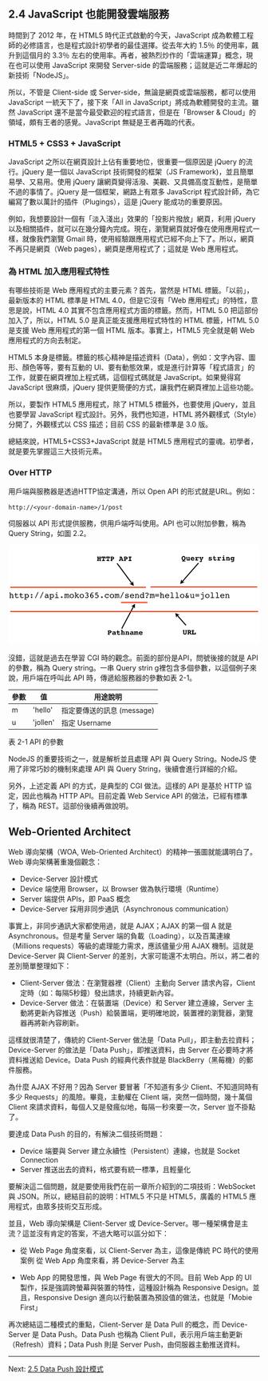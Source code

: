## 2.4 JavaScript 也能開發雲端服務

時間到了 2012 年，在 HTML5 時代正式啟動的今天，JavaScript 成為軟體工程師的必修語言，也是程式設計初學者的最佳選擇。從去年大約 1.5％ 的使用率，飆升到這個月的 3.3％ 左右的使用率。再者，被熱烈炒作的「雲端運算」概念，現在也可以使用 JavaScript 來開發 Server-side 的雲端服務；這就是近二年爆起的新技術「NodeJS」。

所以，不管是 Client-side 或 Server-side，無論是網頁或雲端服務，都可以使用 JavaScript 一統天下了，接下來「All in JavaScript」將成為軟體開發的主流。雖然 JavaScript 還不是當今最受歡迎的程式語言，但是在「Browser & Cloud」的領域，頗有王者的感覺。JavaScript 無疑是王者再臨的代表。

### HTML5 + CSS3 + JavaScript

JavaScript 之所以在網頁設計上佔有重要地位，很重要一個原因是 jQuery 的流行。jQuery 是一個以 JavaScript 技術開發的框架（JS Framework)，並且簡單易學、又易用。使用 jQuery 讓網頁變得活潑、美觀、又具備高度互動性，是簡單不過的事情了。jQuery 是一個框架，網路上有眾多 JavaScript 程式設計師，為它編寫了數以萬計的插件（Plugings），這是 jQuery 能成功的重要原因。

例如，我想要設計一個有「淡入淺出」效果的「投影片撥放」網頁，利用 jQuery 以及相關插件，就可以在幾分鐘內完成。現在，瀏覽網頁就好像在使用應用程式一樣，就像我們瀏覽 Gmail 時，使用經驗跟應用程式已經不向上下了。所以，網頁不再只是網頁（Web pages），網頁是應用程式了；這就是 Web 應用程式。

### 為 HTML 加入應用程式特性

有哪些技術是 Web 應用程式的主要元素？首先，當然是 HTML 標籤。「以前」，最新版本的 HTML 標準是 HTML 4.0，但是它沒有「Web 應用程式」的特性，意思是說，HTML 4.0 其實不包含應用程式方面的標籤。然而，HTML 5.0 把這部份加入了，所以，HTML 5.0 是真正能支援應用程式特性的 HTML 標籤，HTML 5.0 是支援 Web 應用程式的第一個 HTML 版本。事實上，HTML5 完全就是朝 Web 應用程式的方向去制定。

HTML5 本身是標籤。標籤的核心精神是描述資料（Data），例如：文字內容、圖形、顏色等等，要有互動的 UI、要有動態效果，或是進行計算等「程式語言」的工作，就要在網頁裡加上程式碼，這個程式碼就是 JavaScript。如果覺得寫 JavaScript 很麻煩，jQuery 提供更簡便的方式，讓我們在網頁裡加上這些功能。

所以，要製作 HTML5 應用程式，除了 HTML5 標籤外，也要使用 jQuery，並且也要學習 JavaScript 程式設計。另外，我們也知道，HTML 將外觀樣式（Style）分開了，外觀樣式以 CSS 描述；目前 CSS 的最新標準是 3.0 版。

總結來說，HTML5+CSS3+JavaScript 就是 HTML5 應用程式的靈魂。初學者，就是要先掌握這三大技術元素。

### Over HTTP

用戶端與服務器是透過HTTP協定溝通，所以 Open API 的形式就是URL。例如：

```
http://<your-domain-name>/1/post
```

伺服器以 API 形式提供服務，供用戶端呼叫使用。API 也可以附加參數，稱為 Query String，如圖 2.2。

![圖 2.2：API 與 Query String](../images/figure-2_2.png)

沒錯，這就是過去在學習 CGI 時的觀念。前面的部份是API，問號後接的就是 API 的參數，稱為 Query string。一串 Query strin g裡包含多個參數，以這個例子來說，用戶端在呼叫此 API 時，傳遞給服務器的參數如表 2-1。

|參數    |值       |用途說明      
|-------|---------|--------------
|m      |'hello'  | 指定要傳送的訊息 (message)
|u      |'jollen' | 指定 Username
表 2-1 API 的參數

NodeJS 的重要技術之一，就是解析並且處理 API 與 Query String。NodeJS 使用了非常巧妙的機制來處理 API 與 Query String，後續會進行詳細的介紹。

另外，上述定義 API 的方式，是典型的 CGI 做法。這樣的 API 是基於 HTTP 協定，因此也稱為 HTTP API。目前定義 Web Service API 的做法，已經有標準了，稱為 REST。這部份後續再做說明。

## Web-Oriented Architect

Web 導向架構（WOA, Web-Oriented Architect）的精神一張圖就能講明白了。Web 導向架構著重幾個觀念：

- Device-Server 設計模式
- Device 端使用 Browser，以 Browser 做為執行環境（Runtime）
- Server 端提供 APIs，即 PaaS 概念
- Device-Server 採用非同步通訊（Asynchronous communication）

事實上，非同步通訊大家都使用過，就是 AJAX；AJAX  的第一個 A 就是 Asynchronous。但是考量 Server 端的負載（Loading），以及百萬連線（Millions requests）等級的處理能力需求，應該儘量少用 AJAX 機制。這就是 Device-Server 與 Client-Server 的差別，大家可能還不太明白。所以，將二者的差別簡單整理如下：

- Client-Server 做法：在瀏覽器裡（Client）主動向 Server 請求內容，Client 定時（如：每隔5秒鐘）發出請求，持續更新內容。
- Device-Server 做法：在裝置端（Device）和 Server 建立連線，Server 主動將更新內容推送（Push）給裝置端，更明確地說，裝置裡的瀏覽器，瀏覽器再將新內容刷新。

這樣就很清楚了，傳統的 Client-Server 做法是「Data Pull」，即主動去拉資料；Device-Server 的做法是「Data Push」，即推送資料，由 Server 在必要時才將資料推送給 Device。Data Push 的經典代表作就是 BlackBerry（黑莓機）的郵件服務。

為什麼 AJAX 不好用？因為 Server 要冒著「不知道有多少 Client、不知道同時有多少 Requests」的風險。畢竟，主動權在 Client 端，突然一個時間，幾十萬個 Client 來請求資料，每個人又是發瘋似地，每隔一秒來要一次，Server 豈不掛點了。

要達成 Data Push 的目的，有解決二個技術問題：

- Device 端要與 Server 建立永續性（Persistent）連線，也就是 Socket Connection
- Server 推送出去的資料，格式要有統一標準，且輕量化

要解決這二個問題，就是要使用我們在前一章所介紹到的二項技術：WebSocket 與 JSON。所以，總結目前的說明：HTML5 不只是 HTML5，廣義的 HTML5 應用程式，由眾多技術交互形成。

並且，Web 導向架構是 Client-Server 或 Device-Server。哪一種架構會是主流？這並沒有肯定的答案，不過大略可以區分如下：

- 從 Web Page 角度來看，以 Client-Server 為主，這像是傳統 PC 時代的使用案例
從 Web App 角度來看，將 Device-Server 為主

- Web App 的開發思惟，與 Web Page 有很大的不同。目前 Web App 的 UI 製作，採是強調跨螢幕與裝置的特性，這種設計稱為 Responsive Design。並且，Responsive Design 進向以行動裝置為預設值的做法，也就是「Mobie First」

再次總結這二種模式的重點，Client-Server 是 Data Pull 的概念，而 Device-Server 是 Data Push。Data Push 也稱為 Client Pull，表示用戶端主動更新（Refresh）資料；Data Push 則是 Server Push，由伺服器主動推送資料。

---

Next: [2.5 Data Push 設計模式](5-data-push.md)
